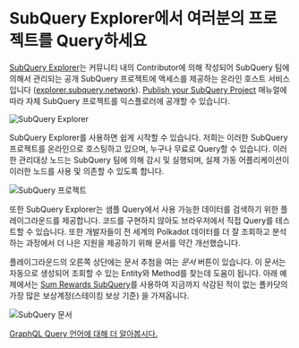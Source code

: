 # SubQuery Explorer에서 여러분의 프로젝트를 Query하세요

[SubQuery Explorer](https://explorer.subquery.network)는 커뮤니티 내의 Contributor에 의해 작성되어 SubQuery 팀에 의해서 관리되는 공개 SubQuery 프로젝트에 액세스를 제공하는 온라인 호스트 서비스입니다 ([explorer.subquery.network](https://explorer.subquery.network)). [Publish your SubQuery Project](../run_publish/publish.md) 매뉴얼에 따라 자체 SubQuery 프로젝트를 익스플로러에 공개할 수 있습니다.

![SubQuery Explorer](https://static.subquery.network/media/explorer/explorer-header.png)

SubQuery Explorer를 사용하면 쉽게 시작할 수 있습니다. 저희는 이러한 SubQuery 프로젝트를 온라인으로 호스팅하고 있으며, 누구나 무료로 Query할 수 있습니다. 이러한 관리대상 노드는 SubQuery 팀에 의해 감시 및 실행되며, 실제 가동 어플리케이션이 이러한 노드를 사용 및 의존할 수 있도록 합니다.

![SubQuery 프로젝트](https://static.subquery.network/media/explorer/explorer-project.png)

또한 SubQuery Explorer는 샘플 Query에서 사용 가능한 데이터를 검색하기 위한 플레이그라운드를 제공합니다. 코드를 구현하지 않아도 브라우저에서 직접 Query를 테스트할 수 있습니다. 또한 개발자들이 전 세계의 Polkadot 데이터를 더 잘 조회하고 분석하는 과정에서 더 나은 지원을 제공하기 위해 문서를 약간 개선했습니다.

플레이그라운드의 오른쪽 상단에는 문서 추첨을 여는 _문서_ 버튼이 있습니다. 이 문서는 자동으로 생성되어 조회할 수 있는 Entity와 Method를 찾는데 도움이 됩니다. 아래 예제에서는 [Sum Rewards SubQuery](https://explorer.subquery.network/subquery/OnFinality-io/sum-reward)를 사용하여 지금까지 삭감된 적이 없는 폴카닷의 가장 많은 보상계정(스테이킹 보상 기준) 을 가져옵니다.

![SubQuery 문서](https://static.subquery.network/media/explorer/explorer-documentation.png)

[GraphQL Query 언어에 대해 더 알아봅시다.](./graphql.md)

